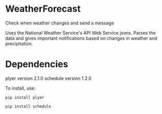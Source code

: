 # WeatherForecast
Check when weather changes and send a message

Uses the National Weather Service's API Web Service jsons.
Parses the data and gives important notifications based on changes in weather and precipitation.

# Dependencies
plyer version 2.1.0
schedule version 1.2.0

To install, use:

```pip install plyer```

```pip install schedule```
